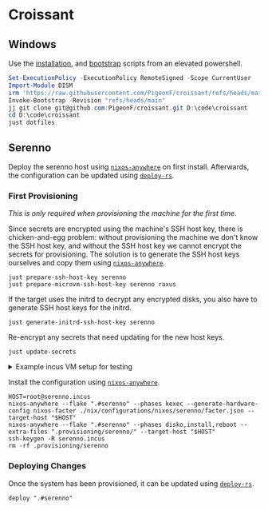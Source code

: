 <!--
SPDX-FileCopyrightText: 2025 Jonas Fierlings <fnoegip@gmail.com>

SPDX-License-Identifier: CC-BY-4.0
-->

# Croissant

## Windows

Use the [installation](./scripts/Windows-Install.ps1), and [bootstrap](./scripts/Windows-Bootstrap.ps1) scripts from an elevated powershell.

```powershell
Set-ExecutionPolicy -ExecutionPolicy RemoteSigned -Scope CurrentUser
Import-Module DISM
irm 'https://raw.githubusercontent.com/PigeonF/croissant/refs/heads/main/scripts/Windows-Install.ps1' | iex
Invoke-Bootstrap -Revision "refs/heads/main"
jj git clone git@github.com:PigeonF/croissant.git D:\code\croissant
cd D:\code\croissant
just dotfiles
```

## Serenno

Deploy the serenno host using [`nixos-anywhere`] on first install.
Afterwards, the configuration can be updated using [`deploy-rs`].

[`nixos-anywhere`]: https://github.com/nix-community/nixos-anywhere
[`deploy-rs`]: https://github.com/serokell/deploy-rs

### First Provisioning

_This is only required when provisioning the machine for the first time_.

Since secrets are encrypted using the machine's SSH host key, there is chicken-and-egg problem:
without provisioning the machine we don't know the SSH host key, and without the SSH host key we cannot encrypt the secrets for provisioning.
The solution is to generate the SSH host keys ourselves and copy them using [`nixos-anywhere`].

```console
just prepare-ssh-host-key serenno
just prepare-microvm-ssh-host-key serenno raxus
```

If the target uses the initrd to decrypt any encrypted disks, you also have to generate SSH host keys for the initrd.

```console
just generate-initrd-ssh-host-key serenno
```

Re-encrypt any secrets that need updating for the new host keys.

```console
just update-secrets
```

<details>
<summary>
Example incus VM setup for testing
</summary>

I currently test _serenno_ in an [incus](https://linuxcontainers.org/incus/) VM.
First, prepare a live installer ISO image (it does not matter which distribution).

```console
incus launch images:debian/bookworm serenno --vm -c limits.cpu=2 -c limits.memory=4GiB -d root,size=64GiB
incus exec serenno -- apt-get install -y curl ssh
incus exec serenno -- curl https://github.com/PigeonF.keys -o .ssh/authorized_keys
incus exec serenno -- chmod 0600 .ssh/authorized_keys
ssh-keygen -R serenno.incus
ssh root@serenno.incus "hostname"
```

</details>

Install the configuration using [`nixos-anywhere`].

```console
HOST=root@serenno.incus
nixos-anywhere --flake ".#serenno" --phases kexec --generate-hardware-config nixos-facter ./nix/configurations/nixos/serenno/facter.json --target-host "$HOST"
nixos-anywhere --flake ".#serenno" --phases disko,install,reboot --extra-files ".provisioning/serenno/" --target-host "$HOST"
ssh-keygen -R serenno.incus
rm -rf .provisioning/serenno
```

### Deploying Changes

Once the system has been provisioned, it can be updated using [`deploy-rs`].

```console
deploy ".#serenno"
```
